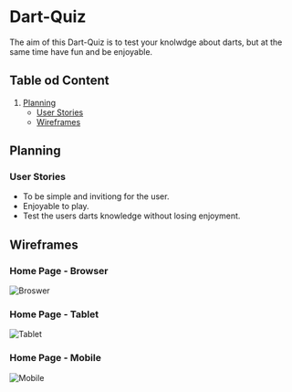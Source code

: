 # Dart-Quiz

The aim of this Dart-Quiz is to test your knolwdge about darts, but at the same time have fun and be enjoyable.

## Table od Content

1. [Planning](#Planning)
     * [User Stories](#UserStories)
     * [Wireframes](#Wirerames)


## Planning

### User Stories 

  * To be simple and invitiong for the user.
  * Enjoyable to play.
  * Test the users darts knowledge without losing enjoyment.


## Wireframes

### Home Page - Browser

![Broswer ](https://github.com/user-attachments/assets/1ab0e065-bd3b-449f-a6c7-37560e1a8a81)

### Home Page - Tablet

![Tablet](https://github.com/user-attachments/assets/5cfa0b76-d4c7-4017-b88e-86dbbf9dcd60)


### Home Page - Mobile

![Mobile](https://github.com/user-attachments/assets/24670459-1528-4448-b7b3-4702444ed140)
